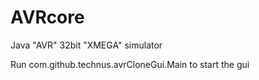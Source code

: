 # AVRcore
Java "AVR" 32bit "XMEGA" simulator

Run com.github.technus.avrCloneGui.Main to start the gui
